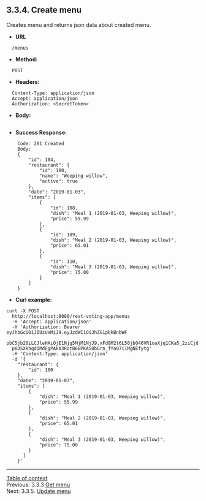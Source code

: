 **3.3.4. Create menu**
----
Creates menu and returns json data about created menu.
* **URL** 
```
  /menus
```
* **Method:**
```
  POST
```
 
* **Headers:**
```
  Content-Type: application/json
  Accept: application/json
  Authorization: <SecretToken>
```
* **Body:**
```
```
* **Success Response:**
```
    Code: 201 Created
    Body:
    {
        "id": 104,
        "restaurant": {
            "id": 100,
            "name": "Weeping willow",
            "active": true
        },
        "date": "2019-01-03",
        "items": [
            {
                "id": 108,
                "dish": "Meal 1 (2019-01-03, Weeping willow)",
                "price": 55.99
            },
            {
                "id": 109,
                "dish": "Meal 2 (2019-01-03, Weeping willow)",
                "price": 65.01
            },
            {
                "id": 110,
                "dish": "Meal 3 (2019-01-03, Weeping willow)",
                "price": 75.00
            }
        ]
    }
``` 
* **Curl example:**
```
curl -X POST 
  http://localhost:8080/rest-voting-app/menus 
  -H 'Accept: application/json' 
  -H 'Authorization: Bearer eyJhbGciOiJIUzUxMiJ9.eyJzdWIiOiJhZG1pbkBnbWF
  pbC5jb20iLCJleHAiOjE1Njg5MjM1NjJ9.xFd8M2t6L50jbO46VR1oaXjq1CKa5_2ziCjd
  p6DSXkhqdOMdEgPAkb3RotB6BPKASUbGrn_fYo07i1MgNEfytg'
  -H 'Content-Type: application/json' 
  -d '{
    "restaurant": {
        "id": 100
    },
    "date": "2019-01-03",
    "items": [
        {
            "dish": "Meal 1 (2019-01-03, Weeping willow)",
            "price": 55.99
        },
        {
            "dish": "Meal 2 (2019-01-03, Weeping willow)",
            "price": 65.01
        },
        {
            "dish": "Meal 3 (2019-01-03, Weeping willow)",
            "price": 75.00
        }
      ]
    }'
```
----
[Table of context](api.md) \
Previous: 3.3.3 [Get menu](3_3_3.md) \
Next: 3.3.5. [Update menu](3_3_5.md)